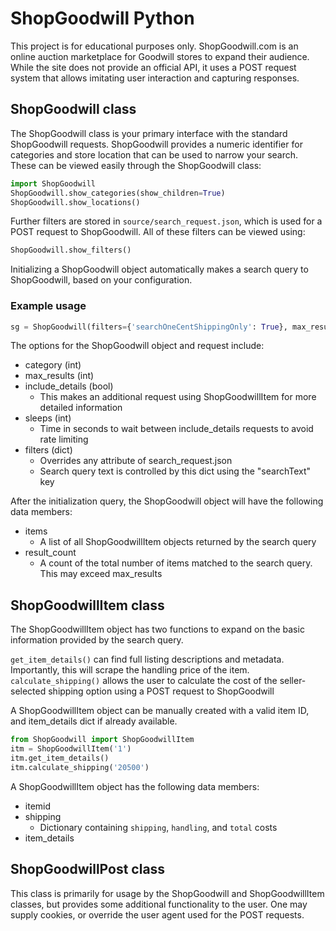 # ShopGoodwill Python

This project is for educational purposes only. ShopGoodwill.com is an online auction marketplace for Goodwill stores to expand their audience. While the site does not provide an official API, it uses a POST request system that allows imitating user interaction and capturing responses.

## ShopGoodwill class

The ShopGoodwill class is your primary interface with the standard ShopGoodwill requests.
ShopGoodwill provides a numeric identifier for categories and store location that can be used to narrow your search. These can be viewed easily through the ShopGoodwill class:

```Python
import ShopGoodwill
ShopGoodwill.show_categories(show_children=True)
ShopGoodwill.show_locations()
```

Further filters are stored in ``source/search_request.json``, which is used for a POST request to ShopGoodwill. All of these filters can be viewed using:

```Python
ShopGoodwill.show_filters()
```

Initializing a ShopGoodwill object automatically makes a search query to ShopGoodwill, based on your configuration.

### Example usage

```Python
sg = ShopGoodwill(filters={'searchOneCentShippingOnly': True}, max_results=1, include_details=True)
```

The options for the ShopGoodwill object and request include:

* category (int)
* max_results (int)
* include_details (bool)
  * This makes an additional request using ShopGoodwillItem for more detailed information
* sleeps (int)
  * Time in seconds to wait between include_details requests to avoid rate limiting
* filters (dict)
  * Overrides any attribute of search_request.json
  * Search query text is controlled by this dict using the "searchText" key

After the initialization query, the ShopGoodwill object will have the following data members:

* items
  * A list of all ShopGoodwillItem objects returned by the search query
* result_count
  * A count of the total number of items matched to the search query. This may exceed max_results

## ShopGoodwillItem class

The ShopGoodwillItem object has two functions to expand on the basic information provided by the search query.

``get_item_details()`` can find full listing descriptions and metadata. Importantly, this will scrape the handling price of the item.
``calculate_shipping()`` allows the user to calculate the cost of the seller-selected shipping option using a POST request to ShopGoodwill

A ShopGoodwillItem object can be manually created with a valid item ID, and item_details dict if already available.

```Python
from ShopGoodwill import ShopGoodwillItem
itm = ShopGoodwillItem('1')
itm.get_item_details()
itm.calculate_shipping('20500')
```

A ShopGoodwillItem object has the following data members:

* itemid
* shipping
  * Dictionary containing ``shipping``, ``handling``, and ``total`` costs
* item_details

## ShopGoodwillPost class

This class is primarily for usage by the ShopGoodwill and ShopGoodwillItem classes, but provides some additional functionality to the user. One may supply cookies, or override the user agent used for the POST requests.
